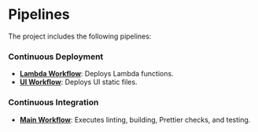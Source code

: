 # Pipelines

The project includes the following pipelines:

### Continuous Deployment

- **[Lambda Workflow](../.github/workflows/cd-lambda-workflow.yaml)**: Deploys Lambda functions.
- **[UI Workflow](../.github/workflows/cd-ui-workflow.yaml)**: Deploys UI static files.

### Continuous Integration

- **[Main Workflow](../.github/workflows/ci-workflow.yaml)**: Executes linting, building, Prettier checks, and testing.
